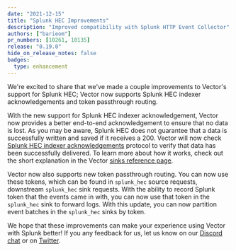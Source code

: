 ```yaml
---
date: "2021-12-15"
title: "Splunk HEC Improvements"
description: "Improved compatibility with Splunk HTTP Event Collector"
authors: ["barieom"]
pr_numbers: [10261, 10135]
release: "0.19.0"
hide_on_release_notes: false
badges:
  type: enhancement
---
```


We're excited to share that we've made a couple improvements to Vector's support
for Splunk HEC; Vector now supports Splunk HEC indexer acknowledgements and
token passthrough routing.

With the new support for Splunk HEC indexer acknowledgement, Vector now provides a
better end-to-end acknowledgement to ensure that no data is lost. As you may be
aware, Splunk HEC does not guarantee that a data is successfully written and saved
if it receives a 200. Vector will now check [Splunk HEC indexer acknowledgements][Splunk indexer]
protocol to verify that data has been successfully delivered. To learn more about
how it works, check out the short explanation in the Vector [sinks reference page][indexer how it works].

Vector now also supports new token passthrough routing. You can now use these tokens,
which can be found in `splunk_hec` source requests, downstream `splunk_hec` sink
requests. With the ability to record Splunk token that the events came in with, you
can now use that token in the `splunk_hec` sink to forward logs. With this update,
you can now partition event batches in the `splunk_hec` sinks by token.


We hope that these improvements can make your experience using Vector with Splunk
better! If you any feedback for us, let us know on our [Discord chat] or on [Twitter].

[Splunk indexer]: https://docs.splunk.com/Documentation/Splunk/8.2.3/Data/AboutHECIDXAck
[indexer how it works]: https://master.vector.dev/docs/reference/configuration/sinks/splunk_hec_metrics/#indexer-acknowledgements
[Discord chat]: https://discord.com/invite/dX3bdkF
[Twitter]: https://twitter.com/vectordotdev
